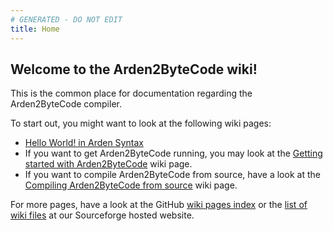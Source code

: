 ```yaml
---
# GENERATED - DO NOT EDIT
title: Home
---
```

## Welcome to the Arden2ByteCode wiki!

This is the common place for documentation regarding the Arden2ByteCode compiler.

To start out, you might want to look at the following wiki pages:

* [Hello World! in Arden Syntax](../hello-world!-in-arden-syntax/)
* If you want to get Arden2ByteCode running, you may look at the [Getting started with Arden2ByteCode](../getting-started-with-arden2bytecode/) wiki page.
* If you want to compile Arden2ByteCode from source, have a look at the [Compiling Arden2ByteCode from source](../compiling-arden2bytecode-from-source/) wiki page.

For more pages, have a look at the GitHub [wiki pages index](https://github.com/PLRI/arden2bytecode/wiki/_pages) or the [list of wiki files](http://arden2bytecode.sourceforge.net/docs/) at our Sourceforge hosted website.
